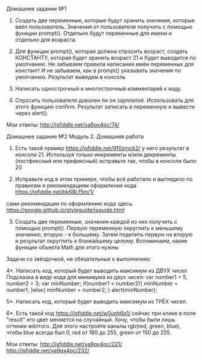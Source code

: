 Домашнее задание №1
1. Создать две переменные, которые будут хранить значения, которые ввёл пользователь. Значения от пользователя получить с помощью функции prompt(). Отдельно будут переменные для имени и отдельно для возраста.

2. Для функции prompt(), которая должна спросить возраст, создать КОНСТАНТУ, которая будет хранить возраст 21 и будет выводится по умолчанию. Не забываем правила написания имён переменных для констант! И не забываем, как в prompt() указывать значения по умолчанию. Результат выведем в консоль

3. Написать однострочный и многострочный комментарий к коду.

4. Спросить пользователя доволен ли он зарплатой. Использовать для этого функцию confirm. Результат записать в переменную и вывести через alert().

Мои ответы:
http://jsfiddle.net/va9qx4pc/74/

Домашнее задание №2
Модуль 2. Домашняя работа

1. Есть такой пример https://jsfiddle.net/910zmck2/
у него результат в консоли 21. Используя только инкременты и/или декременты (постфиксный или префиксный) исправьте так, чтобы в консоли было 20

2. Исправьте код в этом примере, чтобы всё работало и выглядело по правилам и рекомендациям оформления кода https://jsfiddle.net/bk68Lf5m/1/

сами рекомендации по оформлению кода здесь https://google.github.io/styleguide/jsguide.html

3. Создать две переменные, значения каждой из них получить с помощью prompt(). Первую переменную округлить к меньшему значению, вторую - к большему. Затем поделить первую на вторую и результат округлить к ближайшему целому. Вспоминаем, какие функции объекта Math для этого нужны

Задачи со звёздочкой, не обязательные к выполнению:

4*. Написать код, который будет выводить максимум из ДВУХ чисел
Подсказка в виде кода для минимума из двух чисел:
var number1 = 5, number2 = 3;
var minNumber;
if(number1 < number2){
minNumber = number1;
}else{
minNumber = number2;
}
alert(minNumber);

5*. Написать код, который будет выводить максимум из ТРЁХ чисел.

6*. Есть такой код https://jsfiddle.net/w0unh6p1/
сейчас при клике в поле "result" его цвет меняется на случайный. Хочу, чтобы были лишь оттенки жёлтого. Для этого настройте каналы rgb(red, green, blue), чтобы blue всегда был 0, red от 180 до 255, green от 150 до 255.

Мои ответы:
http://jsfiddle.net/va9qx4pc/221/
http://jsfiddle.net/va9qx4pc/232/




